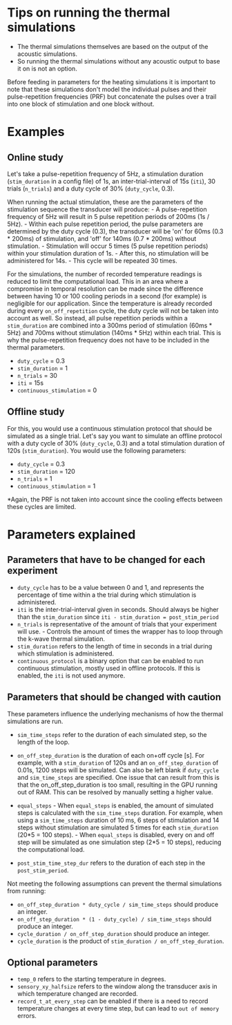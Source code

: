 # Tips on running the thermal simulations

- The thermal simulations themselves are based on the output of the acoustic simulations.
- So running the thermal simulations without any acoustic output to base it on is not an option.

Before feeding in parameters for the heating simulations it is important to note that these simulations don't model the individual pulses and their pulse-repetition frequencies (PRF) but concatenate the pulses over a trail into one block of stimulation and one block without.

# Examples

## Online study

Let's take a pulse-repetition frequency of 5Hz, a stimulation duration (`stim_duration` in a config file) of 1s, an inter-trial-interval of 15s (`iti`), 30 trials (`n_trials`) and a duty cycle of 30% (`duty_cycle`, 0.3).

When running the actual stimulation, these are the parameters of the stimulation sequence the transducer will produce: - A pulse-repetition frequency of 5Hz will result in 5 pulse repetition periods of 200ms (1s / 5Hz). - Within each pulse repetition period, the pulse parameters are determined by the duty cycle (0.3), the transducer will be 'on' for 60ms (0.3 \* 200ms) of stimulation, and 'off' for 140ms (0.7 \* 200ms) without stimulation. - Stimulation will occur 5 times (5 pulse repetition periods) within your stimulation duration of 1s. - After this, no stimulation will be administered for 14s. - This cycle will be repeated 30 times.

For the simulations, the number of recorded temperature readings is reduced to limit the computational load. This in an area where a compromise in temporal resolution can be made since the difference between having 10 or 100 cooling periods in a second (for example) is negligible for our application. Since the temperature is already recorded during every `on_off_repetition` cycle, the duty cycle will not be taken into account as well. So instead, all pulse repetition periods within a `stim_duration` are combined into a 300ms period of stimulation (60ms \* 5Hz) and 700ms without stimulation (140ms \* 5Hz) within each trial. This is why the pulse-repetition frequency does not have to be included in the thermal parameters.

- `duty_cycle` = 0.3
- `stim_duration` = 1
- `n_trials` = 30
- `iti` = 15s
- `continuous_stimulation` = 0

## Offline study

For this, you would use a continuous stimulation protocol that should be simulated as a single trial. Let's say you want to simulate an offline protocol with a duty cycle of 30% (`duty_cycle`, 0.3) and a total stimulation duration of 120s (`stim_duration`). You would use the following parameters:

- `duty_cycle` = 0.3
- `stim_duration` = 120
- `n_trials` = 1
- `continuous_stimulation` = 1

\*Again, the PRF is not taken into account since the cooling effects between these cycles are limited.

# Parameters explained

## Parameters that have to be changed for each experiment

- `duty_cycle` has to be a value between 0 and 1, and represents the percentage of time within a the trial during which stimulation is administered.
- `iti` is the inter-trial-interval given in seconds. Should always be higher than the `stim_duration` since `iti - stim_duration = post_stim_period`
- `n_trials` is representative of the amount of trials that your experiment will use.
        - Controls the amount of times the wrapper has to loop through the k-wave thermal simulation.
- `stim_duration` refers to the length of time in seconds in a trial during which stimulation is administered.
- `continuous_protocol` is a binary option that can be enabled to run continuous stimulation, mostly used in offline protocols. If this is enabled, the `iti` is not used anymore.

## Parameters that should be changed with caution

These parameters influence the underlying mechanisms of how the thermal simulations are run.

- `sim_time_steps` refer to the duration of each simulated step, so the length of the loop.

- `on_off_step_duration` is the duration of each on+off cycle [s]. For example, with a `stim_duration` of 120s and an `on_off_step_duration` of 0.01s, 1200 steps will be simulated. Can also be left blank if `duty_cycle` and `sim_time_steps` are specified. One issue that can result from this is that the on_off_step_duration is too small, resulting in the GPU running out of RAM. This can be resolved by manually setting a higher value.

- `equal_steps`
        - When `equal_steps` is enabled, the amount of simulated steps is calculated with the `sim_time_steps` duration. For example, when using a `sim_time_steps` duration of 10 ms, 6 steps of stimulation and 14 steps without stimulation are simulated 5 times for each `stim_duration` (20\*5 = 100 steps).
        - When `equal_steps` is disabled, every on and off step will be simulated as one simulation step (2\*5 = 10 steps), reducing the computational load.

- `post_stim_time_step_dur` refers to the duration of each step in the `post_stim_period`.

Not meeting the following assumptions can prevent the thermal simulations from running:
- `on_off_step_duration * duty_cycle / sim_time_steps` should produce an integer.
- `on_off_step_duration * (1 - duty_cycle) / sim_time_steps` should produce an integer.
- `cycle_duration / on_off_step_duration` should produce an integer.
- `cycle_duration` is the product of `stim_duration / on_off_step_duration`.

## Optional parameters

- `temp_0` refers to the starting temperature in degrees.
- `sensory_xy_halfsize` refers to the window along the transducer axis in which temperature changed are recorded.
- `record_t_at_every_step` can be enabled if there is a need to record temperature changes at every time step, but can lead to `out of memory` errors.

